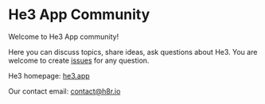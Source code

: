 # He3 App Community

Welcome to He3 App community!

Here you can discuss topics, share ideas, ask questions about He3. 
You are welcome to create [issues](https://github.com/he3-app/he3-community/issues) for any question.

He3 homepage: [he3.app](https://he3.app/)

Our contact email: contact@h8r.io

